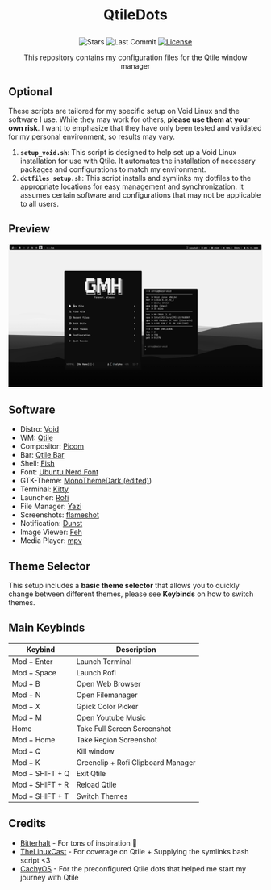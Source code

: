 # <p align="center">QtileDots</p>
<div align="center">
  <img src="https://img.shields.io/github/stars/aellas/QtileDots?style=for-the-badge&logo=starship&color=83c5be&logoColor=D9E0EE&labelColor=252733" alt="Stars">
  <img src="https://img.shields.io/github/last-commit/aellas/QtileDots?style=for-the-badge&color=006d77&logoColor=D9E0EE&labelColor=252733" alt="Last Commit">
  <a href="https://github.com/aellas/QtileDots/blob/main/LICENSE">
    <img alt="License" src="https://img.shields.io/github/license/aellas/QtileDots?style=for-the-badge&logo=starship&color=1d3557&logoColor=D9E0EE&labelColor=252733" />
  </a>
</div>

<p align="center">This repository contains my configuration files for the Qtile window manager</p>

## Optional
These scripts are tailored for my specific setup on Void Linux and the software I use. While they may work for others, **please use them at your own risk**. I want to emphasize that they have only been tested and validated for my personal environment, so results may vary.
1. **`setup_void.sh`**: This script is designed to help set up a Void Linux installation for use with Qtile. It automates the installation of necessary packages and configurations to match my environment.
2. **`dotfiles_setup.sh`**: This script installs and symlinks my dotfiles to the appropriate locations for easy management and synchronization. It assumes certain software and configurations that may not be applicable to all users.

## Preview
![preview](preview/preview1.png?raw=true)

## Software
- Distro: [Void](https://voidlinux.org/)
- WM: [Qtile](https://qtile.org/)
- Compositor: [Picom](https://github.com/yshui/picom)
- Bar: [Qtile Bar](https://qtile.org/)
- Shell: [Fish](https://fishshell.com/)
- Font: [Ubuntu Nerd Font](https://www.nerdfonts.com/font-downloads)
- GTK-Theme: [MonoThemeDark (edited)](https://github.com/witalihirsch/Mono-gtk-theme))
- Terminal: [Kitty](https://sw.kovidgoyal.net/kitty/)
- Launcher: [Rofi](https://github.com/davatorium/rofi)
- File Manager: [Yazi](https://github.com/sxyazi/yazi)
- Screenshots: [flameshot](https://flameshot.org/)
- Notification: [Dunst](https://github.com/dunst-project/dunst)
- Image Viewer: [Feh](https://feh.finalrewind.org/)
- Media Player: [mpv](https://github.com/mpv-player/mpv)

## Theme Selector

This setup includes a **basic theme selector** that allows you to quickly change between different themes, please see **Keybinds** on how to switch themes.


## Main Keybinds

| Keybind | Description |
|---|---|
| Mod + Enter | Launch Terminal |
| Mod + Space | Launch Rofi |
| Mod + B | Open Web Browser |
| Mod + N | Open Filemanager |
| Mod + X | Gpick Color Picker |
| Mod + M | Open Youtube Music |
| Home | Take Full Screen Screenshot |
| Mod + Home | Take Region Screenshot |
| Mod + Q | Kill window |
| Mod + K | Greenclip + Rofi Clipboard Manager |
| Mod + SHIFT + Q | Exit Qtile |
| Mod + SHIFT + R | Reload Qtile |
| Mod + SHIFT + T | Switch Themes |

## Credits
- [Bitterhalt](https://github.com/bitterhalt) - For tons of inspiration 🐐
- [TheLinuxCast](https://gitlab.com/thelinuxcast) - For coverage on Qtile + Supplying the symlinks bash script <3
- [CachyOS](https://cachyos.org/) - For the preconfigured Qtile dots that helped me start my journey with Qtile
